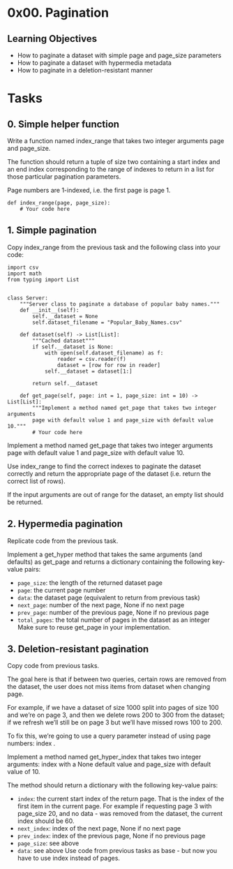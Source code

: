 # 0x00. Pagination
## Learning Objectives
- How to paginate a dataset with simple page and page_size parameters
- How to paginate a dataset with hypermedia metadata
- How to paginate in a deletion-resistant manner
# Tasks
## 0. Simple helper function
Write a function named index_range that takes two integer arguments page and page_size.

The function should return a tuple of size two containing a start index and an end index corresponding to the range of indexes to return in a list for those particular pagination parameters.

Page numbers are 1-indexed, i.e. the first page is page 1.
```
def index_range(page, page_size):
    # Your code here
```
## 1. Simple pagination
Copy index_range from the previous task and the following class into your code:
```
import csv
import math
from typing import List


class Server:
    """Server class to paginate a database of popular baby names."""
    def __init__(self):
        self.__dataset = None
        self.dataset_filename = "Popular_Baby_Names.csv"

    def dataset(self) -> List[List]:
        """Cached dataset"""
        if self.__dataset is None:
            with open(self.dataset_filename) as f:
                reader = csv.reader(f)
                dataset = [row for row in reader]
            self.__dataset = dataset[1:]

        return self.__dataset

    def get_page(self, page: int = 1, page_size: int = 10) -> List[List]:
        """Implement a method named get_page that takes two integer arguments
        page with default value 1 and page_size with default value 10."""
        # Your code here
```
Implement a method named get_page that takes two integer arguments page with default value 1 and page_size with default value 10.

Use index_range to find the correct indexes to paginate the dataset correctly and return the appropriate page of the dataset (i.e. return the correct list of rows).

If the input arguments are out of range for the dataset, an empty list should be returned.

## 2. Hypermedia pagination
Replicate code from the previous task.

Implement a get_hyper method that takes the same arguments (and defaults) as get_page and returns a dictionary containing the following key-value pairs:

- `page_size`: the length of the returned dataset page
- `page`: the current page number
- `data`: the dataset page (equivalent to return from previous task)
- `next_page`: number of the next page, None if no next page
- `prev_page`: number of the previous page, None if no previous page
- `total_pages`: the total number of pages in the dataset as an integer
Make sure to reuse get_page in your implementation.

## 3. Deletion-resistant pagination
Copy code from previous tasks.

The goal here is that if between two queries, certain rows are removed from the dataset, the user does not miss items from dataset when changing page.

For example, if we have a dataset of size 1000 split into pages of size 100 and we’re on page 3, and then we delete rows 200 to 300 from the dataset; if we refresh we’ll still be on page 3 but we’ll have missed rows 100 to 200.

To fix this, we’re going to use a query parameter instead of using page numbers: index .

Implement a method named get_hyper_index that takes two integer arguments: index with a None default value and page_size with default value of 10.

The method should return a dictionary with the following key-value pairs:

- `index`: the current start index of the return page. That is the index of the first item in the current page. For example if requesting page 3 with page_size 20, and no data - was removed from the dataset, the current index should be 60.
- `next_index`: index of the next page, None if no next page
- `prev_index`: index of the previous page, None if no previous page
- `page_size`: see above
- `data`: see above
Use code from previous tasks as base - but now you have to use index instead of pages.
